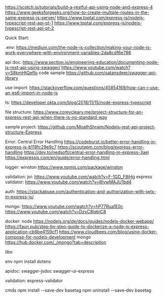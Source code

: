 https://scotch.io/tutorials/build-a-restful-api-using-node-and-express-4
https://www.geeksforgeeks.org/how-to-create-multiple-routes-in-the-same-express-js-server/
https://www.toptal.com/express-js/nodejs-typescript-rest-api-pt-1
https://www.toptal.com/express-js/nodejs-typescript-rest-api-pt-2


Quick Start:

.env:
https://medium.com/the-node-js-collection/making-your-node-js-work-everywhere-with-environment-variables-2da8cdf6e786


api doc:
https://www.section.io/engineering-education/documenting-node-js-rest-api-using-swagger/
https://www.youtube.com/watch?v=S8kmHtQeflo code sample https://github.com/satansdeer/swagger-api-library

use import:
https://stackoverflow.com/questions/45854169/how-can-i-use-an-es6-import-in-node-js

ts:
https://developer.okta.com/blog/2018/11/15/node-express-typescript

file structure:
https://www.coreycleary.me/project-structure-for-an-express-rest-api-when-there-is-no-standard-way

sample project:
https://github.com/MoathShraim/Nodejs-rest-api-project-structure-Express


Error:
Central Error Handling
https://codeburst.io/better-error-handling-in-express-js-b118fc29e9c7
https://scoutapm.com/blog/express-error-handling
https://dev.to/nedsoft/central-error-handling-in-express-3aej
https://expressjs.com/en/guide/error-handling.html

logger:
winston
https://www.npmjs.com/package/winston

validation:
joi: https://www.youtube.com/watch?v=F-1GD_F8jHg
express validator: https://www.youtube.com/watch?v=WvwMAJU1bd4

auth:
https://stackabuse.com/authentication-and-authorization-with-jwts-in-express-js/

mongo:
https://www.youtube.com/watch?v=hP77Rua1E0c
https://www.youtube.com/watch?v=DzyC8lqbjC8

docker:
node
https://nodejs.org/de/docs/guides/nodejs-docker-webapp/
https://faun.pub/step-by-step-guide-to-dockerize-a-node-js-express-application-cb6be4159cf1
https://www.cloudbees.com/blog/using-docker-compose-for-nodejs-development
mongo
https://hub.docker.com/_/mongo?tab=description


libs:

env
npm install dotenv

apidoc:
swagger-jsdoc
swagger-ui-express

validation:
express-validator

cmds
npm install --save-dev basetag
npm uninstall --save-dev basetag
